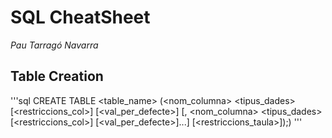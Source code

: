 # SQL CheatSheet
*Pau Tarragó Navarra*

## Table Creation
'''sql
	CREATE TABLE <table_name>
		(<nom_columna> <tipus_dades> [<restriccions_col>] [<val_per_defecte>]
		[, <nom_columna> <tipus_dades> [<restriccions_col>] [<val_per_defecte>]...]
		[<restriccions_taula>]);)
'''